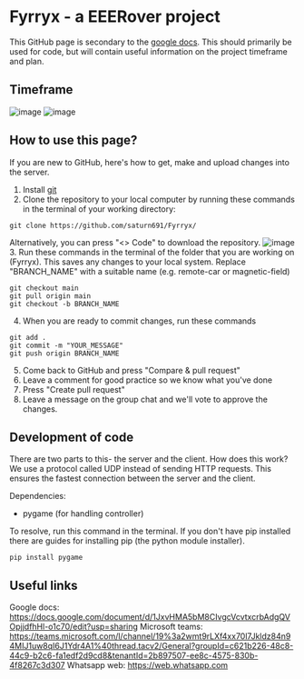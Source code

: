 # Fyrryx - a EEERover project

This GitHub page is secondary to the [google docs](https://docs.google.com/document/d/1JxvHMA5bM8CIvgcVcvtxcrbAdgQVOpjjdfhHl-o1c70/edit?usp=sharing). This should primarily be used for code, but will contain useful information on the project timeframe and plan.

## Timeframe

![image](https://github.com/saturn691/Fyrryx/assets/113542065/a43d8117-d57a-4dd4-93b6-6bfc5c188b2c)
![image](https://github.com/saturn691/Fyrryx/assets/113542065/40281e09-33d9-4ecf-9007-517971ebe35e)

## How to use this page?

If you are new to GitHub, here's how to get, make and upload changes into the server.

1. Install [git](https://git-scm.com/book/en/v2/Getting-Started-Installing-Git)
2. Clone the repository to your local computer by running these commands in the terminal of your working directory:
```
git clone https://github.com/saturn691/Fyrryx/
```
Alternatively, you can press "<> Code" to download the repository.
![image](https://github.com/saturn691/Fyrryx/assets/113542065/d7d978fd-bf98-4dcf-bfde-b7700f0c0ab8)
3. Run these commands in the terminal of the folder that you are working on (Fyrryx). This saves any changes to your local system. Replace "BRANCH_NAME" with a suitable name (e.g. remote-car or magnetic-field)
```
git checkout main
git pull origin main
git checkout -b BRANCH_NAME
```
4. When you are ready to commit changes, run these commands
```
git add .
git commit -m "YOUR_MESSAGE"
git push origin BRANCH_NAME
```
5. Come back to GitHub and press "Compare & pull request"
6. Leave a comment for good practice so we know what you've done
7. Press "Create pull request"
8. Leave a message on the group chat and we'll vote to approve the changes.

## Development of code

There are two parts to this- the server and the client. How does this work? We use a protocol called UDP instead of sending HTTP requests. This ensures the fastest connection between the server and the client. 

Dependencies:
- pygame (for handling controller)

To resolve, run this command in the terminal. If you don't have pip installed there are guides for installing pip (the python module installer).
```
pip install pygame
```

## Useful links

Google docs: https://docs.google.com/document/d/1JxvHMA5bM8CIvgcVcvtxcrbAdgQVOpjjdfhHl-o1c70/edit?usp=sharing
Microsoft teams: https://teams.microsoft.com/l/channel/19%3a2wmt9rLXf4xx70l7Jkldz84n94MIJ1uw8qI6J1Ydr4A1%40thread.tacv2/General?groupId=c621b226-48c8-44c9-b2c6-fa1edf2d9cd8&tenantId=2b897507-ee8c-4575-830b-4f8267c3d307
Whatsapp web: https://web.whatsapp.com
